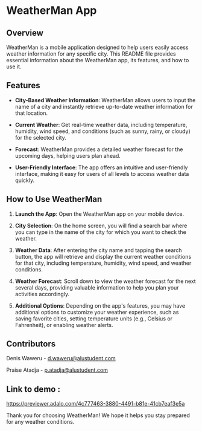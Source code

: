 # WeatherMan App 

## Overview

WeatherMan is a mobile application designed to help users easily access weather information for any specific city. This README file provides essential information about the WeatherMan app, its features, and how to use it.

## Features

- **City-Based Weather Information**: WeatherMan allows users to input the name of a city and instantly retrieve up-to-date weather information for that location.

- **Current Weather**: Get real-time weather data, including temperature, humidity, wind speed, and conditions (such as sunny, rainy, or cloudy) for the selected city.

- **Forecast**: WeatherMan provides a detailed weather forecast for the upcoming days, helping users plan ahead.

- **User-Friendly Interface**: The app offers an intuitive and user-friendly interface, making it easy for users of all levels to access weather data quickly.

## How to Use WeatherMan

1. **Launch the App**: Open the WeatherMan app on your mobile device.

2. **City Selection**: On the home screen, you will find a search bar where you can type in the name of the city for which you want to check the weather.

3. **Weather Data**: After entering the city name and tapping the search button, the app will retrieve and display the current weather conditions for that city, including temperature, humidity, wind speed, and weather conditions.

4. **Weather Forecast**: Scroll down to view the weather forecast for the next several days, providing valuable information to help you plan your activities accordingly.

5. **Additional Options**: Depending on the app's features, you may have additional options to customize your weather experience, such as saving favorite cities, setting temperature units (e.g., Celsius or Fahrenheit), or enabling weather alerts.

## Contributors
Denis Waweru - d.waweru@alustudent.com

Praise Atadja - p.atadja@alustudent.com

## Link to demo :
https://previewer.adalo.com/4c777463-3880-4491-b81e-41cb7eaf3e5a

Thank you for choosing WeatherMan! We hope it helps you stay prepared for any weather conditions.
